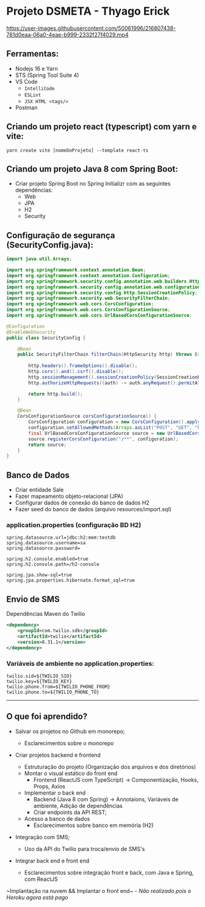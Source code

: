 # Projeto DSMETA - Thyago Erick
https://user-images.githubusercontent.com/50061996/216807438-781d0eaa-06a0-4eae-b999-2332f27f4029.mp4

## Ferramentas:
- Nodejs 16 e Yarn
- STS (Spring Tool Suite 4)
- VS Code
    - `IntelliCode`
    - `ESLint`
    - `JSX HTML <tags/>`
- Postman

## Criando um projeto react (typescript) com yarn e vite:
```
yarn create vite [nomeDoProjeto] --template react-ts
```

## Criando um projeto Java 8 com Spring Boot:
- Criar projeto Spring Boot no Spring Initializr com as seguintes dependências:
    - Web
    - JPA
    - H2
    - Security   

## Configuração de segurança (SecurityConfig.java):
```Java
import java.util.Arrays;

import org.springframework.context.annotation.Bean;
import org.springframework.context.annotation.Configuration;
import org.springframework.security.config.annotation.web.builders.HttpSecurity;
import org.springframework.security.config.annotation.web.configuration.EnableWebSecurity;
import org.springframework.security.config.http.SessionCreationPolicy;
import org.springframework.security.web.SecurityFilterChain;
import org.springframework.web.cors.CorsConfiguration;
import org.springframework.web.cors.CorsConfigurationSource;
import org.springframework.web.cors.UrlBasedCorsConfigurationSource;

@Configuration
@EnableWebSecurity
public class SecurityConfig {

	@Bean
	public SecurityFilterChain filterChain(HttpSecurity http) throws Exception {
		
		http.headers().frameOptions().disable();
		http.cors().and().csrf().disable();
		http.sessionManagement().sessionCreationPolicy(SessionCreationPolicy.STATELESS);
		http.authorizeHttpRequests((auth) -> auth.anyRequest().permitAll());

		return http.build();
	}

	@Bean
	CorsConfigurationSource corsConfigurationSource() {
		CorsConfiguration configuration = new CorsConfiguration().applyPermitDefaultValues();
		configuration.setAllowedMethods(Arrays.asList("POST", "GET", "PUT", "DELETE", "OPTIONS"));
		final UrlBasedCorsConfigurationSource source = new UrlBasedCorsConfigurationSource();
		source.registerCorsConfiguration("/**", configuration);
		return source;
	}
}
```

## Banco de Dados
- Criar entidade Sale
- Fazer mapeamento objeto-relacional (JPA)
- Configurar dados de conexão do banco de dados H2
- Fazer seed do banco de dados (arquivo resources/import.sql)

### application.properties (configuração BD H2)
```
spring.datasource.url=jdbc:h2:mem:testdb
spring.datasource.username=sa
spring.datasource.password=

spring.h2.console.enabled=true
spring.h2.console.path=/h2-console

spring.jpa.show-sql=true
spring.jpa.properties.hibernate.format_sql=true
```

## Envio de SMS
Dependências Maven do Twilio
```XML
<dependency>
	<groupId>com.twilio.sdk</groupId>
	<artifactId>twilio</artifactId>
	<version>8.31.1</version>
</dependency>
```
### Variáveis de ambiente no application.properties:
```
twilio.sid=${TWILIO_SID}
twilio.key=${TWILIO_KEY}
twilio.phone.from=${TWILIO_PHONE_FROM}
twilio.phone.to=${TWILIO_PHONE_TO}
```

----

## O que foi aprendido?

- Salvar os projetos no Github em monorepo;
    - Esclarecimentos sobre o monorepo
    
- Criar projetos backend e frontend
    - Estruturação do projeto (Organização dos arquivos e dos diretórios)
    - Montar o visual estático do front end
        - Frontend (ReactJS com TypeScript) -> Componentização, Hooks, Props, Axios
    - Implementar o back end
        - Backend (Java 8 com Spring) -> Annotaions, Variáveis de ambiente, Adição de dependências
        - Criar endpoints da API REST;
    - Acesso a banco de dados
        - Esclarecimentos sobre banco em memória (H2)
        
- Integração com SMS;
    - Uso da API do Twilio para troca/envio de SMS's

- Integrar back end e front end
    - Esclarecimentos sobre integração front e back, com Java e Spring, com ReactJS

~Implantação na nuvem && Implantar o front end~
    - _Não realizado pois o Heroku agora está pago_
